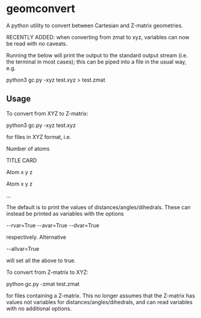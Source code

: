 # geomconvert
A python utility to convert between Cartesian and Z-matrix geometries. 

RECENTLY ADDED: when converting from zmat to xyz, variables can now be read with no caveats.

Running the below will print the output to the standard output stream (i.e. the terminal in most cases); this can be piped into a file in the usual way, e.g.

python3 gc.py -xyz test.xyz > test.zmat

## Usage

To convert from XYZ to Z-matrix:

python3 gc.py -xyz test.xyz 

for files in XYZ format, i.e.

Number of atoms

TITLE CARD

Atom x y z

Atom x y z

...

The default is to print the values of distances/angles/dihedrals. These can instead be printed as variables with the options

--rvar=True
--avar=True
--dvar=True

respectively. Alternative

--allvar=True

will set all the above to true.

To convert from Z-matrix to XYZ:

python gc.py -zmat test.zmat

for files containing a Z-matrix. This no longer assumes that the Z-matrix has values not variables for distances/angles/dihedrals, and can read variables with no additional options. 



